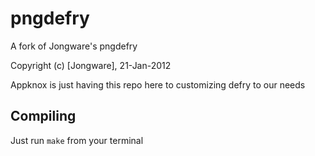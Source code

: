 # pngdefry

A fork of Jongware's pngdefry

Copyright (c) [Jongware], 21-Jan-2012

Appknox is just having this repo here to customizing defry to our needs

## Compiling

Just run `make` from your terminal
